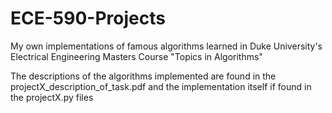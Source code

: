 # ECE-590-Projects
My own implementations of famous algorithms learned in Duke University's Electrical Engineering Masters Course "Topics in Algorithms"

The descriptions of the algorithms implemented are found in the projectX_description_of_task.pdf and the implementation itself if found in the projectX.py files
